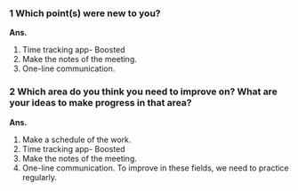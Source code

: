 ### 1 Which point(s) were new to you?
**Ans.**
1. Time tracking app- Boosted
2. Make the notes of the meeting.
3. One-line communication.

### 2 Which area do you think you need to improve on? What are your ideas to make progress in that area?
**Ans.**
1. Make a schedule of the work.
2. Time tracking app- Boosted
3. Make the notes of the meeting.
4. One-line communication.
To improve in these fields, we need to practice regularly.
